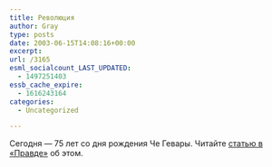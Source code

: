 ```yaml
---
title: Революция
author: Gray
type: posts
date: 2003-06-15T14:08:16+00:00
excerpt:
url: /3165
esml_socialcount_LAST_UPDATED:
  - 1497251403
essb_cache_expire:
  - 1616243164
categories:
  - Uncategorized

---
```








Сегодня &#8212; 75 лет со дня рождения Че Гевары. Читайте <a href="http://world.pravda.ru/world/2003/5/17/46/11288_Guevara.html" target="_blank">статью в &#171;Правде&#187;</a> об этом.